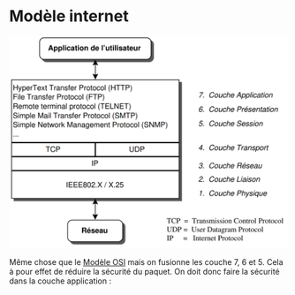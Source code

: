 # Modèle internet

![](attachments/Pasted%20image%2020230601092839.png)

Même chose que le [Modèle OSI](Modèle%20OSI.md) mais on fusionne les couche 7, 6 et 5. Cela à pour effet de réduire la sécurité du paquet. On doit donc faire la sécurité dans la couche application :